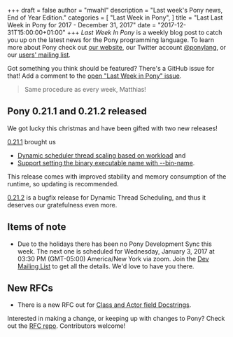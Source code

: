 +++
draft = false
author = "mwahl"
description = "Last week's Pony news, End of Year Edition."
categories = [
    "Last Week in Pony",
]
title = "Last Last Week in Pony for 2017 - December 31, 2017"
date = "2017-12-31T15:00:00+01:00"
+++
_Last Week In Pony_ is a weekly blog post to catch you up on the latest news for the Pony programming language. To learn more about Pony check out [our website](ponylang.io), our Twitter account [@ponylang](https://twitter.com/ponylang), or our [users' mailing list](https://pony.groups.io/g/user). 

Got something you think should be featured? There's a GitHub issue for that! Add a comment to the [open "Last Week in Pony" issue](https://github.com/ponylang/ponylang.github.io/issues?q=is%3Aissue+is%3Aopen+label%3Alast-week-in-pony).
<!--more-->

 > Same procedure as every week, Matthias!

## Pony 0.21.1 and 0.21.2 released

We got lucky this christmas and have been gifted with two new releases!

[0.21.1](https://www.ponylang.io/blog/2017/12/0.21.1-released/) brought us

* [Dynamic scheduler thread scaling based on workload](https://github.com/ponylang/ponyc/pull/2386) and 
* [Support setting the binary executable name with --bin-name](https://github.com/ponylang/ponyc/pull/2430). 

This release comes with improved stability and memory consumption of the runtime, so updating is recommended.

[0.21.2](https://www.ponylang.io/blog/2017/12/0.21.2-released/) is a bugfix release for Dynamic Thread Scheduling, and thus it deserves our gratefulness even more.

## Items of note

- Due to the holidays there has been no Pony Development Sync this week. The next one is scheduled for Wednesday, January 3, 2017 at 03:30 PM (GMT-05:00) America/New York via zoom. Join the [Dev Mailing List](https://pony.groups.io/g/dev) to get all the details. We'd love to have you there.

## New RFCs

- There is a new RFC out for [Class and Actor field Docstrings](https://github.com/ponylang/rfcs/pull/115).

Interested in making a change, or keeping up with changes to Pony? Check out the [RFC repo](https://github.com/ponylang/rfcs). Contributors welcome!

